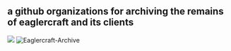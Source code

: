  ## a github organizations for archiving the remains of eaglercraft and its clients
 <img src="https://img.shields.io/badge/Archived%20repos-5-brightgreen" />
 <img src="https://komarev.com/ghpvc/?username=Eaglercraft-Archive&label=views &color=001eff&style=flat" alt="Eaglercraft-Archive" />
